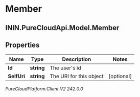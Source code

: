 # Member

## ININ.PureCloudApi.Model.Member

## Properties

|Name | Type | Description | Notes|
|------------ | ------------- | ------------- | -------------|
| **Id** | **string** | The user&#39;s id | |
| **SelfUri** | **string** | The URI for this object | [optional] |



_PureCloudPlatform.Client.V2 242.0.0_
